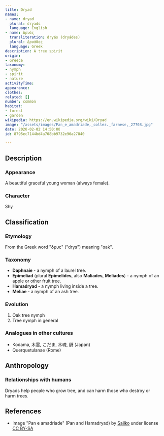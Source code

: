 ```yaml
---
title: Dryad
names:
- name: dryad
  plural: dryads
  language: English
- name: Δρυάς
  transliteration: dryás (dryádes)
  plural: Δρυάδες
  language: Greek
description: A tree spirit
origin:
- Greece
taxonomy:
- nymph
- spirit
- nature
activityTime:
appearance:
clothes:
related: []
number: common
habitat:
- forest
- garden
wikipedia: https://en.wikipedia.org/wiki/Dryad
image: "/assets/images/Pan_e_amadriade,_collez._farnese,_27708.jpg"
date: 2020-02-02 14:50:00
id: 8795ec7144bd4a708bb9732e96a27840

---
```

## Description

### Appearance

A beautiful graceful young woman (always female).

### Character

Shy

## Classification

### Etymology

From the Greek word "δρυς" ("drys") meaning "oak".

### Taxonomy

* **Daphnaie** - a nymph of a laurel tree.
* **Epimeliad** (plural **Epimelides**, also **Maliades**, **Meliades**) - a nymph of an apple or other fruit tree.
* **Hamadryad** - a nymph living inside a tree.
* **Meliae** - a nymph of an ash tree.

### Evolution

1. Oak tree nymph
2. Tree nymph in general

### Analogues in other cultures

* Kodama, 木霊, こだま, 木魂, 谺 (Japan)
* Querquetulanae (Rome)

## Anthropology

### Relationships with humans

Dryads help people who grow tree, and can harm those who destroy or harm trees.

## References

* Image "Pan e amadriade" (Pan and Hamadryad) by [Sailko](https://commons.wikimedia.org/wiki/File:Pan_e_amadriade,_collez._farnese,_27708.jpg) under license [CC BY-SA](https://creativecommons.org/licenses/by-sa/3.0)